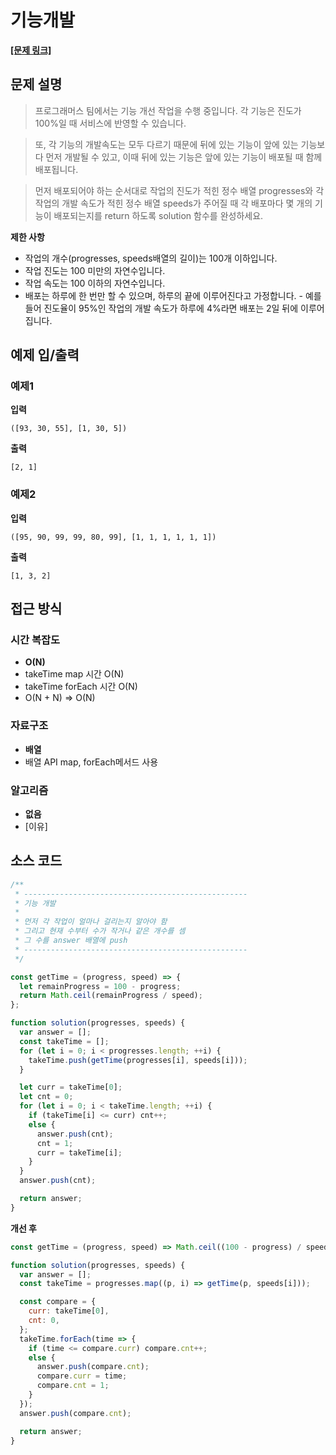 # 기능개발

**[\[문제 링크\]](https://school.programmers.co.kr/learn/courses/30/lessons/42586)**

## 문제 설명

> 프로그래머스 팀에서는 기능 개선 작업을 수행 중입니다. 각 기능은 진도가 100%일 때 서비스에 반영할 수 있습니다.

> 또, 각 기능의 개발속도는 모두 다르기 때문에 뒤에 있는 기능이 앞에 있는 기능보다 먼저 개발될 수 있고, 이때 뒤에 있는 기능은 앞에 있는 기능이 배포될 때 함께 배포됩니다.

> 먼저 배포되어야 하는 순서대로 작업의 진도가 적힌 정수 배열 progresses와 각 작업의 개발 속도가 적힌 정수 배열 speeds가 주어질 때 각 배포마다 몇 개의 기능이 배포되는지를 return 하도록 solution 함수를 완성하세요.

**제한 사항**

- 작업의 개수(progresses, speeds배열의 길이)는 100개 이하입니다.
- 작업 진도는 100 미만의 자연수입니다.
- 작업 속도는 100 이하의 자연수입니다.
- 배포는 하루에 한 번만 할 수 있으며, 하루의 끝에 이루어진다고 가정합니다. - 예를 들어 진도율이 95%인 작업의 개발 속도가 하루에 4%라면 배포는 2일 뒤에 이루어집니다.

## 예제 입/출력

### 예제1

**입력**

```
([93, 30, 55], [1, 30, 5])
```

**출력**

```
[2, 1]
```

### 예제2

**입력**

```
([95, 90, 99, 99, 80, 99], [1, 1, 1, 1, 1, 1])
```

**출력**

```
[1, 3, 2]
```

## 접근 방식

### 시간 복잡도

- **O(N)**
- takeTime map 시간 O(N)
- takeTime forEach 시간 O(N)
- O(N + N) => O(N)

### 자료구조

- **배열**
- 배열 API map, forEach메서드 사용

### 알고리즘

- **없음**
- [이유]

## 소스 코드

```javascript
/**
 * --------------------------------------------------
 * 기능 개발
 *
 * 먼저 각 작업이 얼마나 걸리는지 알아야 함
 * 그리고 현재 수부터 수가 작거나 같은 개수를 셈
 * 그 수를 answer 배열에 push
 * --------------------------------------------------
 */

const getTime = (progress, speed) => {
  let remainProgress = 100 - progress;
  return Math.ceil(remainProgress / speed);
};

function solution(progresses, speeds) {
  var answer = [];
  const takeTime = [];
  for (let i = 0; i < progresses.length; ++i) {
    takeTime.push(getTime(progresses[i], speeds[i]));
  }

  let curr = takeTime[0];
  let cnt = 0;
  for (let i = 0; i < takeTime.length; ++i) {
    if (takeTime[i] <= curr) cnt++;
    else {
      answer.push(cnt);
      cnt = 1;
      curr = takeTime[i];
    }
  }
  answer.push(cnt);

  return answer;
}
```

**개선 후**

```js
const getTime = (progress, speed) => Math.ceil((100 - progress) / speed);

function solution(progresses, speeds) {
  var answer = [];
  const takeTime = progresses.map((p, i) => getTime(p, speeds[i]));

  const compare = {
    curr: takeTime[0],
    cnt: 0,
  };
  takeTime.forEach(time => {
    if (time <= compare.curr) compare.cnt++;
    else {
      answer.push(compare.cnt);
      compare.curr = time;
      compare.cnt = 1;
    }
  });
  answer.push(compare.cnt);

  return answer;
}
```
